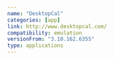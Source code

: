 ```yaml
---
name: "DesktopCal"
categories: [app]
link: http://www.desktopcal.com/
compatibility: emulation
versionFrom: "3.10.162.6355"
type: applications
---
```


